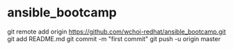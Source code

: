 # ansible_bootcamp
 git remote add origin https://github.com/wchoi-redhat/ansible_bootcamp.git
 git add README.md
 git commit -m "first commit"
 git push -u origin master
